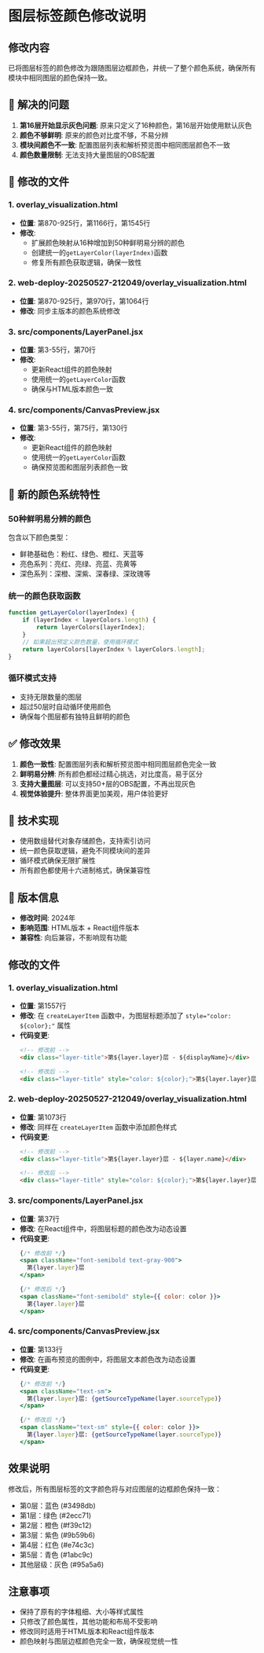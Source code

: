 # 图层标签颜色修改说明

## 修改内容

已将图层标签的颜色修改为跟随图层边框颜色，并统一了整个颜色系统，确保所有模块中相同图层的颜色保持一致。

## 🎯 解决的问题

1. **第16层开始显示灰色问题**: 原来只定义了16种颜色，第16层开始使用默认灰色
2. **颜色不够鲜明**: 原来的颜色对比度不够，不易分辨
3. **模块间颜色不一致**: 配置图层列表和解析预览图中相同图层颜色不一致
4. **颜色数量限制**: 无法支持大量图层的OBS配置

## 🔧 修改的文件

### 1. overlay_visualization.html
- **位置**: 第870-925行，第1166行，第1545行
- **修改**: 
  - 扩展颜色映射从16种增加到50种鲜明易分辨的颜色
  - 创建统一的`getLayerColor(layerIndex)`函数
  - 修复所有颜色获取逻辑，确保一致性

### 2. web-deploy-20250527-212049/overlay_visualization.html
- **位置**: 第870-925行，第970行，第1064行
- **修改**: 同步主版本的颜色系统修改

### 3. src/components/LayerPanel.jsx
- **位置**: 第3-55行，第70行
- **修改**: 
  - 更新React组件的颜色映射
  - 使用统一的`getLayerColor`函数
  - 确保与HTML版本颜色一致

### 4. src/components/CanvasPreview.jsx
- **位置**: 第3-55行，第75行，第130行
- **修改**: 
  - 更新React组件的颜色映射
  - 使用统一的`getLayerColor`函数
  - 确保预览图和图层列表颜色一致

## 🌈 新的颜色系统特性

### 50种鲜明易分辨的颜色
包含以下颜色类型：
- 鲜艳基础色：粉红、绿色、橙红、天蓝等
- 亮色系列：亮红、亮绿、亮蓝、亮黄等
- 深色系列：深橙、深紫、深春绿、深玫瑰等

### 统一的颜色获取函数
```javascript
function getLayerColor(layerIndex) {
    if (layerIndex < layerColors.length) {
        return layerColors[layerIndex];
    }
    // 如果超出预定义颜色数量，使用循环模式
    return layerColors[layerIndex % layerColors.length];
}
```

### 循环模式支持
- 支持无限数量的图层
- 超过50层时自动循环使用颜色
- 确保每个图层都有独特且鲜明的颜色

## ✅ 修改效果

1. **颜色一致性**: 配置图层列表和解析预览图中相同图层颜色完全一致
2. **鲜明易分辨**: 所有颜色都经过精心挑选，对比度高，易于区分
3. **支持大量图层**: 可以支持50+层的OBS配置，不再出现灰色
4. **视觉体验提升**: 整体界面更加美观，用户体验更好

## 🚀 技术实现

- 使用数组替代对象存储颜色，支持索引访问
- 统一颜色获取逻辑，避免不同模块间的差异
- 循环模式确保无限扩展性
- 所有颜色都使用十六进制格式，确保兼容性

## 📝 版本信息

- **修改时间**: 2024年
- **影响范围**: HTML版本 + React组件版本
- **兼容性**: 向后兼容，不影响现有功能

## 修改的文件

### 1. overlay_visualization.html
- **位置**: 第1557行
- **修改**: 在 `createLayerItem` 函数中，为图层标题添加了 `style="color: ${color};"` 属性
- **代码变更**:
  ```html
  <!-- 修改前 -->
  <div class="layer-title">第${layer.layer}层 - ${displayName}</div>
  
  <!-- 修改后 -->
  <div class="layer-title" style="color: ${color};">第${layer.layer}层 - ${displayName}</div>
  ```

### 2. web-deploy-20250527-212049/overlay_visualization.html
- **位置**: 第1073行
- **修改**: 同样在 `createLayerItem` 函数中添加颜色样式
- **代码变更**:
  ```html
  <!-- 修改前 -->
  <div class="layer-title">第${layer.layer}层 - ${layer.name}</div>
  
  <!-- 修改后 -->
  <div class="layer-title" style="color: ${color};">第${layer.layer}层 - ${layer.name}</div>
  ```

### 3. src/components/LayerPanel.jsx
- **位置**: 第37行
- **修改**: 在React组件中，将图层标题的颜色改为动态设置
- **代码变更**:
  ```jsx
  {/* 修改前 */}
  <span className="font-semibold text-gray-900">
    第{layer.layer}层
  </span>
  
  {/* 修改后 */}
  <span className="font-semibold" style={{ color: color }}>
    第{layer.layer}层
  </span>
  ```

### 4. src/components/CanvasPreview.jsx
- **位置**: 第133行
- **修改**: 在画布预览的图例中，将图层文本颜色改为动态设置
- **代码变更**:
  ```jsx
  {/* 修改前 */}
  <span className="text-sm">
    第{layer.layer}层: {getSourceTypeName(layer.sourceType)}
  </span>
  
  {/* 修改后 */}
  <span className="text-sm" style={{ color: color }}>
    第{layer.layer}层: {getSourceTypeName(layer.sourceType)}
  </span>
  ```

## 效果说明

修改后，所有图层标签的文字颜色将与对应图层的边框颜色保持一致：
- 第0层：蓝色 (#3498db)
- 第1层：绿色 (#2ecc71) 
- 第2层：橙色 (#f39c12)
- 第3层：紫色 (#9b59b6)
- 第4层：红色 (#e74c3c)
- 第5层：青色 (#1abc9c)
- 其他层级：灰色 (#95a5a6)

## 注意事项

- 保持了原有的字体粗细、大小等样式属性
- 只修改了颜色属性，其他功能和布局不受影响
- 修改同时适用于HTML版本和React组件版本
- 颜色映射与图层边框颜色完全一致，确保视觉统一性 